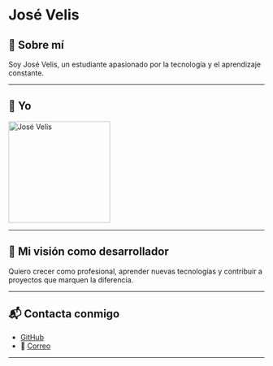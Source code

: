 # José Velis

## 🌟 Sobre mí  
Soy José Velis, un estudiante apasionado por la tecnología y el aprendizaje constante.

---

## 📸 Yo  
<img src="https://media-lim1-1.cdn.whatsapp.net/v/t61.24694-24/453547225_475342965096683_4383721148373628613_n.jpg?ccb=11-4&oh=01_Q5AaILix9SQ2z1ktXOf4c912awlGZlqf5LnGarTIKEpcP0CW&oe=679B9D5B&_nc_sid=5e03e0&_nc_cat=104" alt="José Velis" width="200"/>

---

## 🌱 Mi visión como desarrollador  
Quiero crecer como profesional, aprender nuevas tecnologías y contribuir a proyectos que marquen la diferencia.

---

## 📬 Contacta conmigo  
- [GitHub](https://github.com/JoseVelis)  
- 📧 [Correo](mailto:velisthings@gmail.com)

---
